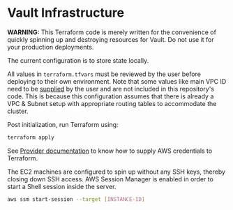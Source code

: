 # Vault Infrastructure
**WARNING:** This Terraform code is merely written for the convenience of quickly spinning up and destroying resources for Vault. Do not use it for your production deployments.

The current configuration is to store state locally.

All values in `terraform.tfvars` must be reviewed by the user before deploying to their own environment. Note that some values like main VPC ID need to be [supplied](https://www.terraform.io/docs/configuration/variables.html#variables-on-the-command-line) by the user and are not included in this repository's code. This is because this configuration assumes that there is already a VPC & Subnet setup with appropriate routing tables to accommodate the cluster.

Post initialization, run Terraform using:
```bash
terraform apply
```

See [Provider documentation](https://www.terraform.io/docs/providers/aws/index.html#environment-variables) to know how to supply AWS credentials to Terraform.

The EC2 machines are configured to spin up without any SSH keys, thereby closing down SSH access. AWS Session Manager is enabled in order to start a Shell session inside the server.

```bash
aws ssm start-session --target [INSTANCE-ID]
```